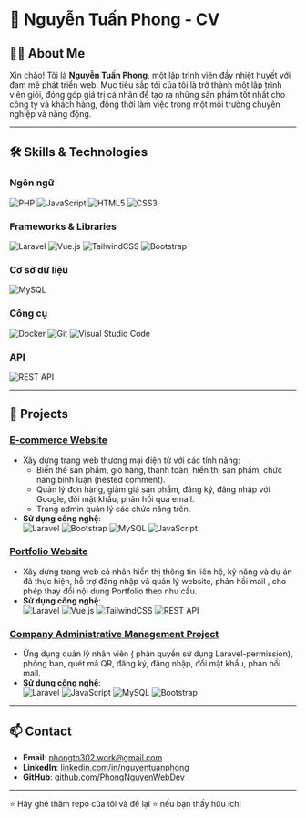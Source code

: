 # 📄 Nguyễn Tuấn Phong - CV

## 👩‍💻 About Me
Xin chào! Tôi là **Nguyễn Tuấn Phong**, một lập trình viên đầy nhiệt huyết với đam mê phát triển web. Mục tiêu sắp tới của tôi là trở thành một lập trình viên giỏi, đóng góp giá trị cá nhân để tạo ra những sản phẩm tốt nhất cho công ty và khách hàng, đồng thời làm việc trong một môi trường chuyên nghiệp và năng động.

---

## 🛠 Skills & Technologies

### **Ngôn ngữ**
![PHP](https://img.shields.io/badge/PHP-777BB4?style=for-the-badge&logo=php&logoColor=white)  ![JavaScript](https://img.shields.io/badge/JavaScript-F7DF1E?style=for-the-badge&logo=javascript&logoColor=black)  ![HTML5](https://img.shields.io/badge/HTML5-E34F26?style=for-the-badge&logo=html5&logoColor=white)  ![CSS3](https://img.shields.io/badge/CSS3-1572B6?style=for-the-badge&logo=css3&logoColor=white)  

### **Frameworks & Libraries**
![Laravel](https://img.shields.io/badge/Laravel-FF2D20?style=for-the-badge&logo=laravel&logoColor=white)  ![Vue.js](https://img.shields.io/badge/Vue.js-4FC08D?style=for-the-badge&logo=vue.js&logoColor=white)  ![TailwindCSS](https://img.shields.io/badge/TailwindCSS-06B6D4?style=for-the-badge&logo=tailwindcss&logoColor=white)  ![Bootstrap](https://img.shields.io/badge/Bootstrap-7952B3?style=for-the-badge&logo=bootstrap&logoColor=white)  

### **Cơ sở dữ liệu**
![MySQL](https://img.shields.io/badge/MySQL-4479A1?style=for-the-badge&logo=mysql&logoColor=white)  

### **Công cụ**
![Docker](https://img.shields.io/badge/Docker-2496ED?style=for-the-badge&logo=docker&logoColor=white)  ![Git](https://img.shields.io/badge/Git-F05032?style=for-the-badge&logo=git&logoColor=white)  ![Visual Studio Code](https://img.shields.io/badge/VS_Code-0078D4?style=for-the-badge&logo=visual%20studio%20code&logoColor=white)  

### **API**
![REST API](https://img.shields.io/badge/REST_API-02569B?style=for-the-badge&logo=api&logoColor=white)  

---

## 📂 Projects

### **[E-commerce Website](https://github.com/PhongNguyenWebDev/Patina_E-Commerce)**  
- Xây dựng trang web thương mại điện tử với các tính năng:  
  - Biến thể sản phẩm, giỏ hàng, thanh toán, hiển thị sản phẩm, chức năng bình luận (nested comment).  
  - Quản lý đơn hàng, giảm giá sản phẩm, đăng ký, đăng nhập với Google, đổi mật khẩu, phản hồi qua email.  
  - Trang admin quản lý các chức năng trên.  
- **Sử dụng công nghệ**:  
  ![Laravel](https://img.shields.io/badge/Laravel-FF2D20?style=for-the-badge&logo=laravel&logoColor=white)  ![Bootstrap](https://img.shields.io/badge/Bootstrap-7952B3?style=for-the-badge&logo=bootstrap&logoColor=white)  ![MySQL](https://img.shields.io/badge/MySQL-4479A1?style=for-the-badge&logo=mysql&logoColor=white)  ![JavaScript](https://img.shields.io/badge/JavaScript-F7DF1E?style=for-the-badge&logo=javascript&logoColor=black)  


### **[Portfolio Website](https://github.com/PhongNguyenWebDev/portfolio)** 
- Xây dựng trang web cá nhân  hiển thị thông tin liên hệ, kỹ năng và dự án đã thực hiện, hỗ trợ đăng nhập và quản lý website, phản hồi mail , cho phép thay đổi nội dung Portfolio theo nhu cầu.
- **Sử dụng công nghệ**:  
  ![Laravel](https://img.shields.io/badge/Laravel-FF2D20?style=for-the-badge&logo=laravel&logoColor=white)  ![Vue.js](https://img.shields.io/badge/Vue.js-4FC08D?style=for-the-badge&logo=vue.js&logoColor=white)  ![TailwindCSS](https://img.shields.io/badge/TailwindCSS-06B6D4?style=for-the-badge&logo=tailwindcss&logoColor=white)  ![REST API](https://img.shields.io/badge/REST_API-02569B?style=for-the-badge&logo=api&logoColor=white)  

### **[Company Administrative Management Project](https://github.com/PhongNguyenWebDev/Company_Administrative_Management_Project)**  
- Ứng dụng quản lý nhân viên ̣( phân quyền sử dụng Laravel-permission), phòng ban, quét mã QR, đăng ký, đăng nhập, đổi mật khẩu, phản hồi mail.  
- **Sử dụng công nghệ**:  
  ![Laravel](https://img.shields.io/badge/Laravel-FF2D20?style=for-the-badge&logo=laravel&logoColor=white)  ![JavaScript](https://img.shields.io/badge/JavaScript-F7DF1E?style=for-the-badge&logo=javascript&logoColor=black)  ![MySQL](https://img.shields.io/badge/MySQL-4479A1?style=for-the-badge&logo=mysql&logoColor=white)  ![Bootstrap](https://img.shields.io/badge/Bootstrap-7952B3?style=for-the-badge&logo=bootstrap&logoColor=white)  
---

## 📫 Contact
- **Email**: [phongtn302.work@gmail.com](mailto:phongtn302.work@gmail.com)  
- **LinkedIn**: [linkedin.com/in/nguyentuanphong](https://www.linkedin.com/in/nguy%E1%BB%85n-tu%E1%BA%A5n-phong-84a2b2311/)  
- **GitHub**: [github.com/PhongNguyenWebDev](https://github.com/PhongNguyenWebDev)  

---

⭐ Hãy ghé thăm repo của tôi và để lại ⭐ nếu bạn thấy hữu ích!
